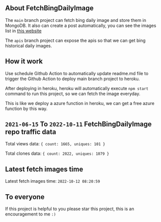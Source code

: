 ## About FetchBingDailyImage

The `main` branch project can fetch bing daily image and store them in MongoDB.
It also can create a post automatically, you can see the images list in [this website](https://oursalbum.netlify.app)

The `apis` branch project can expose the apis so that we can get bing historical daily images.

## How it work

Use schedule Github Action to automatically update readme.md file to trigger the Github Action to deploy main branch project to heroku.

After deploying in heroku, heroku will automatically execute `npm start` command to run this project, so we can fetch the image everyday.

This is like we deploy a azure function in heroku, we can get a free azure function by this way.

## `2021-06-15` To `2022-10-11` FetchBingDailyImage repo traffic data

Total views data: `{ count: 1665, uniques: 101 }`

Total clones data: `{ count: 2022, uniques: 1079 }`

## Latest fetch images time

Latest fetch images time: `2022-10-12 08:20:59`

## To everyone

If this project is helpful to you please star this project, this is an encouragement to me `:)`



